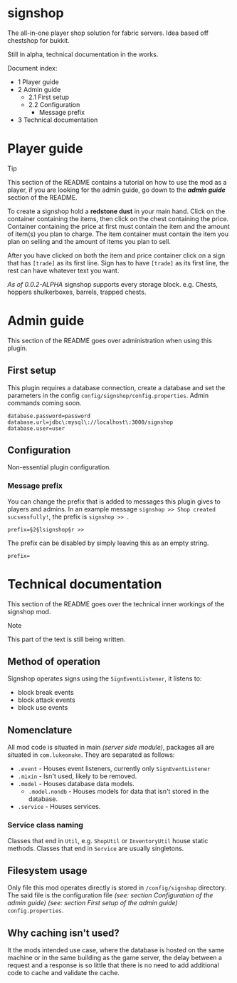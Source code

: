 # signshop
The all-in-one player shop solution for fabric servers. Idea based off 
chestshop for bukkit.

Still in alpha, technical documentation in the works.

Document index:
- 1 Player guide
- 2 Admin guide
  - 2.1 First setup
  - 2.2 Configuration
    - Message prefix
- 3 Technical documentation

# Player guide
> [!TIP]
> This section of the README contains a tutorial on how to use the mod as a 
> player, if you are looking for the admin guide, go down to the ***admin 
> guide*** section of the README.

To create a signshop hold a **redstone dust** in your main hand. Click on the 
container containing the items, then click on the chest containing the price.
Container containing the price at first must contain the item and the amount of
item(s) you plan to charge. The item container must contain the item you plan 
on selling and the amount of items you plan to sell.

After you have clicked on both the item and price container click on a sign 
that has `[trade]` as its first line. Sign has to have `[trade]` as its first 
line, the rest can have whatever text you want.

*As of 0.0.2-ALPHA* signshop supports every storage block. e.g. Chests, hoppers
shulkerboxes, barrels, trapped chests.

# Admin guide
This section of the README goes over administration when using this plugin.
## First setup
This plugin requires a database connection, create a database and set the 
parameters in the config `config/signshop/config.properties`. Admin commands 
coming soon.

```properties
database.password=password
database.url=jdbc\:mysql\://localhost\:3000/signshop
database.user=user
```

## Configuration
Non-essential plugin configuration.
### Message prefix
You can change the prefix that is added to messages this plugin gives to
players and admins. In an example message `signshop >> Shop created 
sucsessfully!`, the prefix is `signshop >> `.
```properties
prefix=§2§lsignshop§r >> 
```
The prefix can be disabled by simply leaving this as an empty string.
```properties
prefix=
```

# Technical documentation
This section of the README goes over the technical inner workings of the
signshop mod.
> [!NOTE]
> This part of the text is still being written.
## Method of operation
Signshop operates signs using the `SignEventListener`, it listens to:
- block break events
- block attack events
- block use events

## Nomenclature
All mod code is situated in main *(server side module)*, packages all are 
situated in `com.lukeonuke`. They are separated as follows:
- `.event` - Houses event listeners, currently only `SignEventListener`
- `.mixin` - Isn't used, likely to be removed.
- `.model` - Houses database data models.
  - `.model.nondb` - Houses models for data that isn't stored in the database.
- `.service` - Houses services.

### Service class naming
Classes that end in `Util`, e.g. `ShopUtil` or `InventoryUtil` house static 
methods. Classes that end in `Service` are usually singletons.

## Filesystem usage
Only file this mod operates directly is stored in `/config/signshop` directory.
The said file is the configuration file *(see: section Configuration of the 
admin guide)* *(see: section First setup of the admin guide)* 
`config.properties`.

## Why caching isn't used?
It the mods intended use case, where the database is hosted on the same machine
or in the same building as the game server, the delay between a request and a
response is so little that there is no need to add additional code to cache
and validate the cache.



